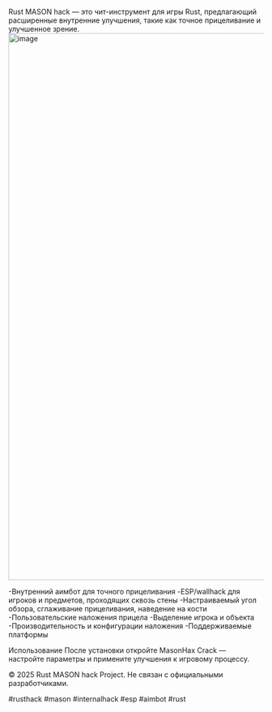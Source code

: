 Rust MASON hack — это чит-инструмент для игры Rust, предлагающий расширенные внутренние улучшения, такие как точное прицеливание и улучшенное зрение.
<img width="1919" height="1079" alt="image" src="https://github.com/user-attachments/assets/0b37afdd-f89b-4c5c-b3f0-63ef0789651e" />

-Внутренний аимбот для точного прицеливания
-ESP/wallhack для игроков и предметов, проходящих сквозь стены
-Настраиваемый угол обзора, сглаживание прицеливания, наведение на кости
-Пользовательские наложения прицела
-Выделение игрока и объекта
-Производительность и конфигурации наложения
-Поддерживаемые платформы

Использование
После установки откройте MasonHax Crack — настройте параметры и примените улучшения к игровому процессу.

© 2025 Rust MASON hack Project. Не связан с официальными разработчиками.

#rusthack #mason #internalhack #esp #aimbot #rust

